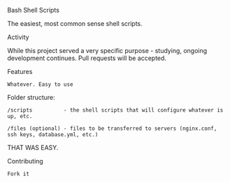 Bash Shell Scripts

The easiest, most common sense shell scripts.

Activity

While this project served a very specific purpose - studying, ongoing development continues. Pull requests will be accepted.

Features

    Whatever. Easy to use

Folder structure:

    /scripts          - the shell scripts that will configure whatever is up, etc.

    /files (optional) - files to be transferred to servers (nginx.conf, ssh keys, database.yml, etc.)

THAT WAS EASY.

Contributing

    Fork it
